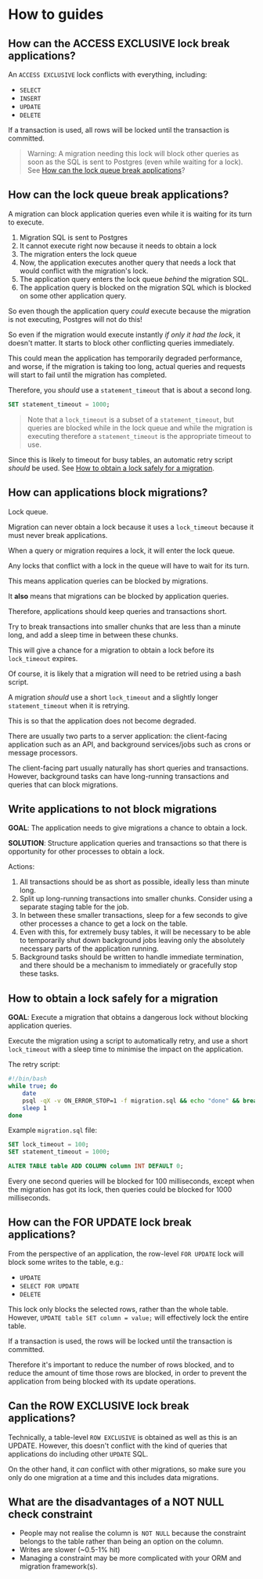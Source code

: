 # How to guides

## How can the ACCESS EXCLUSIVE lock break applications?

An `ACCESS EXCLUSIVE` lock conflicts with everything, including:

- `SELECT`
- `INSERT`
- `UPDATE`
- `DELETE`

If a transaction is used, all rows will be locked until the transaction is committed.

> Warning: A migration needing this lock will block other queries as soon as the SQL is sent to Postgres (even while waiting for a lock). See [How can the lock queue break applications](#how-can-the-lock-queue-break-applications)?

## How can the lock queue break applications?

A migration can block application queries even while it is waiting for its turn to execute.

1. Migration SQL is sent to Postgres
1. It cannot execute right now because it needs to obtain a lock
1. The migration enters the lock queue
1. Now, the application executes another query that needs a lock that would conflict with the migration's lock.
1. The application query enters the lock queue _behind_ the migration SQL.
1. The application query is blocked on the migration SQL which is blocked on some other application query.

So even though the application query _could_ execute because the migration is not executing, Postgres will not do this!

So even if the migration would execute instantly _if only it had the lock_, it doesn't matter. It starts to block other conflicting queries immediately.

This could mean the application has temporarily degraded performance, and worse, if the migration is taking too long, actual queries and requests will start to fail until the migration has completed.

Therefore, you _should_ use a `statement_timeout` that is about a second long.

```sql
SET statement_timeout = 1000;
```

> Note that a `lock_timeout` is a subset of a `statement_timeout`, but queries are blocked while in the lock queue and while the migration is executing therefore a `statement_timeout` is the appropriate timeout to use.

Since this is likely to timeout for busy tables, an automatic retry script _should_ be used. See [How to obtain a lock safely for a migration](#how-can-the-lock-queue-break-applications).

## How can applications block migrations?

Lock queue.

Migration can never obtain a lock because it uses a `lock_timeout` because it must never break applications.

When a query or migration requires a lock, it will enter the lock queue.

Any locks that conflict with a lock in the queue will have to wait for its turn.

This means application queries can be blocked by migrations.

It **also** means that migrations can be blocked by application queries.

Therefore, applications should keep queries and transactions short.

Try to break transactions into smaller chunks that are less than a minute long, and add a sleep time in between these chunks.

This will give a chance for a migration to obtain a lock before its `lock_timeout` expires.

Of course, it is likely that a migration will need to be retried using a bash script.

A migration _should_ use a short `lock_timeout` and a slightly longer `statement_timeout` when it is retrying.

This is so that the application does not become degraded.

There are usually two parts to a server application: the client-facing application such as an API, and background services/jobs such as crons or message processors.

The client-facing part usually naturally has short queries and transactions. However, background tasks can have long-running transactions and queries that can block migrations.

## Write applications to not block migrations

**GOAL**: The application needs to give migrations a chance to obtain a lock.

**SOLUTION**: Structure application queries and transactions so that there is opportunity for other processes to obtain a lock.

Actions:

1. All transactions should be as short as possible, ideally less than minute long.
1. Split up long-running transactions into smaller chunks. Consider using a separate staging table for the job.
1. In between these smaller transactions, sleep for a few seconds to give other processes a chance to get a lock on the table.
1. Even with this, for extremely busy tables, it will be necessary to be able to temporarily shut down background jobs leaving only the absolutely necessary parts of the application running.
1. Background tasks should be written to handle immediate termination, and there should be a mechanism to immediately or gracefully stop these tasks.

## How to obtain a lock safely for a migration

**GOAL**: Execute a migration that obtains a dangerous lock without blocking application queries.

Execute the migration using a script to automatically retry, and use a short `lock_timeout` with a sleep time to minimise the impact on the application.

The retry script:

```bash
#!/bin/bash
while true; do
    date
    psql -qX -v ON_ERROR_STOP=1 -f migration.sql && echo "done" && break
    sleep 1
done
```

Example `migration.sql` file:

```sql
SET lock_timeout = 100;
SET statement_timeout = 1000;

ALTER TABLE table ADD COLUMN column INT DEFAULT 0;
```

Every one second queries will be blocked for 100 milliseconds, except when the migration has got its lock, then queries could be blocked for 1000 milliseconds.

## How can the FOR UPDATE lock break applications?

From the perspective of an application, the row-level `FOR UPDATE` lock will block some writes to the table, e.g.:

- `UPDATE`
- `SELECT FOR UPDATE`
- `DELETE`

This lock only blocks the selected rows, rather than the whole table. However, `UPDATE table SET column = value;` will effectively lock the entire table.

If a transaction is used, the rows will be locked until the transaction is committed.

Therefore it's important to reduce the number of rows blocked, and to reduce the amount of time those rows are blocked, in order to prevent the application from being blocked with its update operations.

## Can the ROW EXCLUSIVE lock break applications?

Technically, a table-level `ROW EXCLUSIVE` is obtained as well as this is an UPDATE. However, this doesn't conflict with the kind of queries that applications do including other `UPDATE` SQL.

On the other hand, it _can_ conflict with other migrations, so make sure you only do one migration at a time and this includes data migrations.

## What are the disadvantages of a NOT NULL check constraint

- People may not realise the column is` NOT NULL` because the constraint belongs to the table rather than being an option on the column.
- Writes are slower (~0.5-1% hit)
- Managing a constraint may be more complicated with your ORM and migration framework(s).
